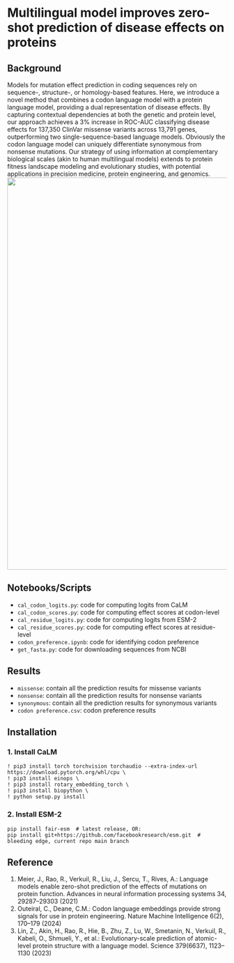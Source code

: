 # Multilingual model improves zero-shot prediction of disease effects on proteins

## Background
Models for mutation effect prediction in coding sequences rely on sequence-, structure-, or homology-based features. Here, we introduce a novel method that combines a codon language model with a protein language model, providing a dual representation of disease effects. By capturing contextual dependencies at both the genetic and protein level, our approach achieves a 3% increase in ROC-AUC classifying disease effects for 137,350 ClinVar missense variants across 13,791 genes, outperforming two single-sequence-based language models. Obviously the codon language model can uniquely differentiate synonymous from nonsense mutations. Our strategy of using information at complementary biological scales (akin to human multilingual models) extends to protein fitness landscape modeling and evolutionary studies, with potential applications in precision medicine, protein engineering, and genomics.
<br> <img src="https://github.com/Cassie818/Viral-mut/Figure/fig1.png" width=900> <br>

## Notebooks/Scripts
- `cal_codon_logits.py`: code for computing logits from CaLM
- `cal_codon_scores.py`: code for computing effect scores at codon-level
- `cal_residue_logits.py`: code for computing logits from ESM-2
- `cal_residue_scores.py`: code for computing effect scores at residue-level
- `codon_preference.ipynb`: code for identifying codon preference
- `get_fasta.py`: code for downloading sequences from NCBI


## Results
- `missense`: contain all the prediction results for missense variants
- `nonsense`: contain all the prediction results for nonsense variants
- `synonymous`: contain all the prediction results for synonymous variants
- `codon preference.csv`: codon preference results

## Installation
### 1. Install CaLM
```
! pip3 install torch torchvision torchaudio --extra-index-url https://download.pytorch.org/whl/cpu \
! pip3 install einops \
! pip3 install rotary_embedding_torch \
! pip3 install biopython \
! python setup.py install 
```
### 2. Install ESM-2
```
pip install fair-esm  # latest release, OR:
pip install git+https://github.com/facebookresearch/esm.git  # bleeding edge, current repo main branch
```

## Reference
1. Meier, J., Rao, R., Verkuil, R., Liu, J., Sercu, T., Rives, A.: Language models enable zero-shot prediction of the effects of mutations on protein function. Advances in neural information processing systems 34, 29287–29303 (2021)
2. Outeiral, C., Deane, C.M.: Codon language embeddings provide strong signals for use in protein engineering. Nature Machine Intelligence 6(2), 170–179 (2024)
3. Lin, Z., Akin, H., Rao, R., Hie, B., Zhu, Z., Lu, W., Smetanin, N., Verkuil, R., Kabeli, O., Shmueli, Y., et al.: Evolutionary-scale prediction of atomic-level protein structure with a language model. Science 379(6637), 1123–1130 (2023)




